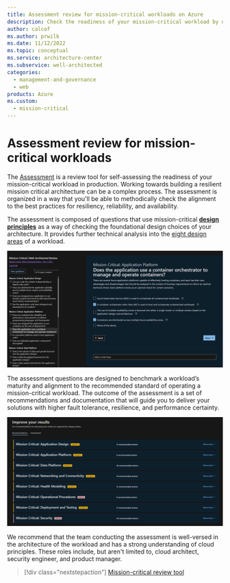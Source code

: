 ```yaml
---
title: Assessment review for mission-critical workloads on Azure
description: Check the readiness of your mission-critical workload by using an assessment review tool. 
author: calcof
ms.author: prwilk
ms.date: 11/12/2022
ms.topic: conceptual
ms.service: architecture-center
ms.subservice: well-architected
categories: 
  - management-and-governance
  - web
products: Azure
ms.custom:
  - mission-critical
---
```


# Assessment review for mission-critical workloads

The [Assessment](/assessments/?mode=pre-assessment&id=23513bdb-e8a2-4f0b-8b6b-191ee1f52d34) is a review tool for self-assessing the readiness of your mission-critical workload in production. Working towards building a resilient mission critical architecture can be a complex process. The assessment is organized in a way that you'll be able to methodically check the alignment to the best practices for resiliency, reliability, and availability.

The assessment is composed of questions that use mission-critical [**design principles**](mission-critical-design-principles.md) as a way of checking the foundational design choices of your architecture. It provides further technical analysis into the [eight design areas](mission-critical-overview.md#what-are-the-key-design-areas) of a workload.  

![Screenshot of the mission-critical review tool](./images/assessment-review.png "Mission-critical assessment review tool")

The assessment questions are designed to benchmark a workload’s maturity and alignment to the recommended  standard of operating a mission-critical workload. The outcome of the assessment is a set of recommendations and documentation that will guide you to deliver your solutions with higher fault tolerance, resilience, and performance certainty.  

![Screenshot of the guidance page in the mission-critical review tool](./images/assessment-recommendations.png "Mission-critical assessment review tool guidance")

We recommend that the team conducting the assessment is well-versed in the architecture of the workload and has a strong understanding of cloud principles. These roles include, but aren't limited to, cloud architect, security engineer, and product manager. 

> [!div class="nextstepaction"]
> [Mission-critical review tool](/assessments/?mode=pre-assessment&id=23513bdb-e8a2-4f0b-8b6b-191ee1f52d34)

 
